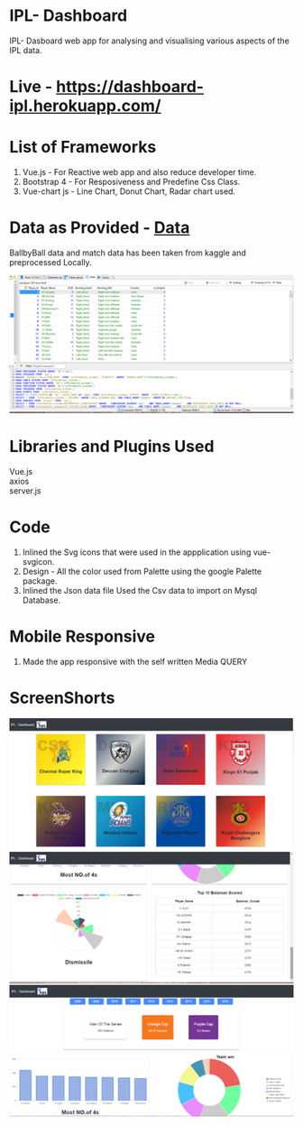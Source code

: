 # IPL- Dashboard
IPL- Dasboard web app for analysing and visualising various aspects of the IPL data.

# Live - https://dashboard-ipl.herokuapp.com/

# List of Frameworks
1. Vue.js - For Reactive web app and also reduce developer time.
2. Bootstrap 4 - For Resposiveness and Predefine Css Class.
3. Vue-chart js - Line Chart, Donut Chart, Radar chart used.

# Data as Provided - <a href="https://www.kaggle.com/harsha547/indian-premier-league-csv-dataset?select=Player_Match.csv">Data</a>

BallbyBall data and match data has been taken from kaggle and preprocessed Locally.

<img src="/image/image4.png">

# Libraries and Plugins Used

 Vue.js 
 <br>
 axios
 <br>
 server.js
 # Code
 1. Inlined the Svg icons that were used in the appplication using vue-svgicon.
 2. Design - All the color used from Palette using the google Palette package.
 3. Inlined the Json data file Used the Csv data to import on Mysql Database.
 
 # Mobile Responsive
 1. Made the app responsive with the self written Media QUERY
 
 # ScreenShorts
<md-card>
  <media-card>
    <img src="/image/image1.png">
    </media-card>
  </md-card>
  <br>
  <md-card>
  <media-card>
    <img src="/image/image2.png">
    </media-card>
  </md-card>
  <br>
  <md-card>
  <media-card>
    <img src="/image/image3.png">
    </media-card>
  </md-card>
 
